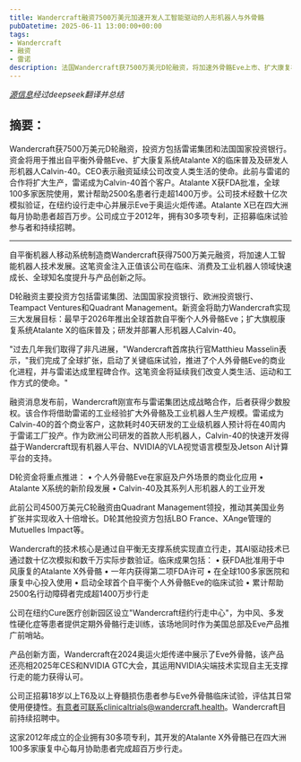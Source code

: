```yaml
---
title: Wandercraft融资7500万美元加速开发人工智能驱动的人形机器人与外骨骼
pubDatetime: 2025-06-11 13:00:00+00:00
tags:
- Wandercraft
- 融资
- 雷诺
description: 法国Wandercraft获7500万美元D轮融资，将加速外骨骼Eve上市、扩大康复机器人应用及研发人形机器人，其产品已获FDA批准并服务全球百家医院。
---
```


*[源信息](https://venturebeat.com/games/wandercraft-raises-75m-for-acceleration-of-ai-powered-humanoid-robotics-and-exoskeletons/)经过deepseek翻译并总结*

## 摘要：

Wandercraft获7500万美元D轮融资，投资方包括雷诺集团和法国国家投资银行。资金将用于推出自平衡外骨骼Eve、扩大康复系统Atalante X的临床普及及研发人形机器人Calvin-40。CEO表示融资延续公司改变人类生活的使命。此前与雷诺的合作将扩大生产，雷诺成为Calvin-40首个客户。Atalante X获FDA批准，全球100多家医院使用，累计帮助2500名患者行走超1400万步。公司技术经数十亿次模拟验证，在纽约设行走中心并展示Eve于奥运火炬传递。Atalante X已在四大洲每月协助患者超百万步。公司成立于2012年，拥有30多项专利，正招募临床试验参与者和持续招聘。

---

自平衡机器人移动系统制造商Wandercraft获得7500万美元融资，将加速人工智能机器人技术发展。这笔资金注入正值该公司在临床、消费及工业机器人领域快速成长、全球知名度提升与产品创新之际。

D轮融资主要投资方包括雷诺集团、法国国家投资银行、欧洲投资银行、Teampact Ventures和Quadrant Management。新资金将助力Wandercraft实现三大发展目标：最早于2026年推出全球首款自平衡个人外骨骼Eve；扩大旗舰康复系统Atalante X的临床普及；研发并部署人形机器人Calvin-40。

"过去几年我们取得了非凡进展，"Wandercraft首席执行官Matthieu Masselin表示，"我们完成了全球扩张，启动了关键临床试验，推进了个人外骨骼Eve的商业化进程，并与雷诺达成里程碑合作。这笔资金将延续我们改变人类生活、运动和工作方式的使命。"

融资消息发布前，Wandercraft刚宣布与雷诺集团达成战略合作，后者获得少数股权。该合作将借助雷诺的工业经验扩大外骨骼及工业机器人生产规模。雷诺成为Calvin-40的首个商业客户，这款耗时40天研发的工业级机器人预计将在40周内于雷诺工厂投产。作为欧洲公司研发的首款人形机器人，Calvin-40的快速开发得益于Wandercraft现有机器人平台、NVIDIA的VLA视觉语言模型及Jetson AI计算平台的支持。

D轮资金将重点推进：
• 个人外骨骼Eve在家庭及户外场景的商业化应用
• Atalante X系统的新阶段发展
• Calvin-40及其系列人形机器人的工业开发

此前公司4500万美元C轮融资由Quadrant Management领投，推动其美国业务扩张并实现收入十倍增长。D轮其他投资方包括LBO France、XAnge管理的Mutuelles Impact等。

Wandercraft的技术核心是通过自平衡无支撑系统实现直立行走，其AI驱动技术已通过数十亿次模拟和数千万实际步数验证。临床成果包括：
• 获FDA批准用于中风康复的Atalante X外骨骼
• 一年内获得第二项FDA许可
• 在全球100多家医院和康复中心投入使用
• 启动全球首个自平衡个人外骨骼Eve的临床试验
• 累计帮助2500名行动障碍者完成超1400万步行走

公司在纽约Cure医疗创新园区设立"Wandercraft纽约行走中心"，为中风、多发性硬化症等患者提供定期外骨骼行走训练，该场地同时作为美国总部及Eve产品推广前哨站。

产品创新方面，Wandercraft在2024奥运火炬传递中展示了Eve外骨骼，该产品还亮相2025年CES和NVIDIA GTC大会，其运用NVIDIA尖端技术实现自主无支撑行走的能力获得认可。

公司正招募18岁以上T6及以上脊髓损伤患者参与Eve外骨骼临床试验，评估其日常使用便捷性。有意者可联系clinicaltrials@wandercraft.health。Wandercraft目前持续招聘中。

这家2012年成立的企业拥有30多项专利，其开发的Atalante X外骨骼已在四大洲100多家康复中心每月协助患者完成超百万步行走。